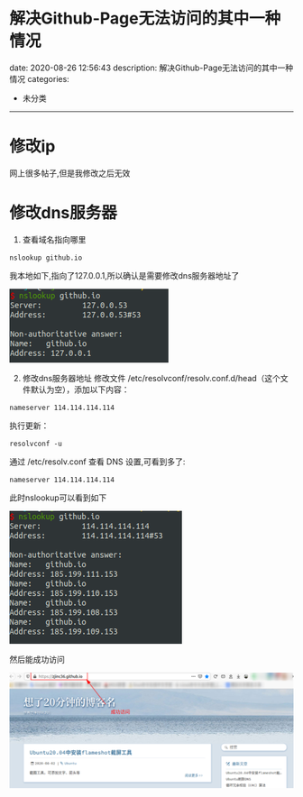 #   解决Github-Page无法访问的其中一种情况
date: 2020-08-26 12:56:43
description: 解决Github-Page无法访问的其中一种情况
categories:
- 未分类
---
#   修改ip
网上很多帖子,但是我修改之后无效

#   修改dns服务器
1.  查看域名指向哪里
```
nslookup github.io
```
我本地如下,指向了127.0.0.1,所以确认是需要修改dns服务器地址了

![](../images/2020/08/20200826130349.png)


2.  修改dns服务器地址
修改文件 /etc/resolvconf/resolv.conf.d/head（这个文件默认为空），添加以下内容：
```
nameserver 114.114.114.114
```

执行更新：
```
resolvconf -u
```
通过 /etc/resolv.conf 查看 DNS 设置,可看到多了:
```
nameserver 114.114.114.114
```
此时nslookup可以看到如下

![](../images/2020/08/20200826130600.png)

然后能成功访问

![](../images/2020/08/20200826130832.png)



